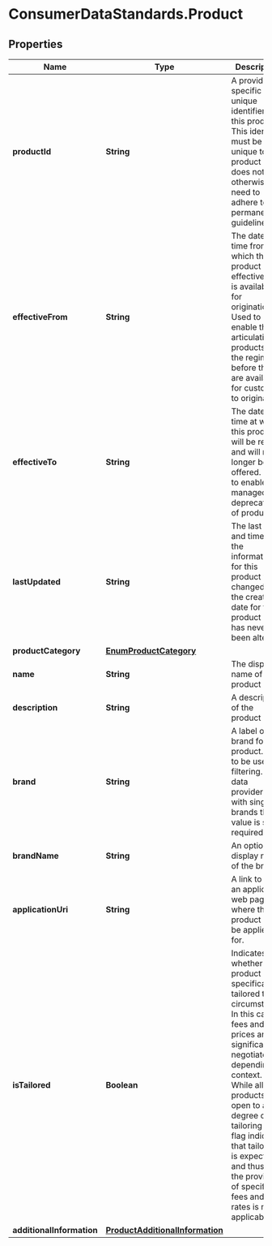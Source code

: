 # ConsumerDataStandards.Product

## Properties
Name | Type | Description | Notes
------------ | ------------- | ------------- | -------------
**productId** | **String** | A provider specific unique identifier for this product. This identifier must be unique to a product but does not otherwise need to adhere to ID permanence guidelines. | 
**effectiveFrom** | **String** | The date and time from which this product is effective (ie. is available for origination).  Used to enable the articulation of products to the regime before they are available for customers to originate | [optional] 
**effectiveTo** | **String** | The date and time at which this product will be retired and will no longer be offered.  Used to enable the managed deprecation of products | [optional] 
**lastUpdated** | **String** | The last date and time that the information for this product was changed (or the creation date for the product if it has never been altered) | 
**productCategory** | [**EnumProductCategory**](EnumProductCategory.md) |  | 
**name** | **String** | The display name of the product | 
**description** | **String** | A description of the product | 
**brand** | **String** | A label of the brand for the product. Able to be used for filtering. For data providers with single brands this value is still required | 
**brandName** | **String** | An optional display name of the brand | [optional] 
**applicationUri** | **String** | A link to the an application web page where this product can be applied for. | [optional] 
**isTailored** | **Boolean** | Indicates whether the product is specifically tailored to a circumstance.  In this case fees and prices are significantly negotiated depending on context. While all products are open to a degree of tailoring this flag indicates that tailoring is expected and thus that the provision of specific fees and rates is not applicable | 
**additionalInformation** | [**ProductAdditionalInformation**](ProductAdditionalInformation.md) |  | [optional] 


